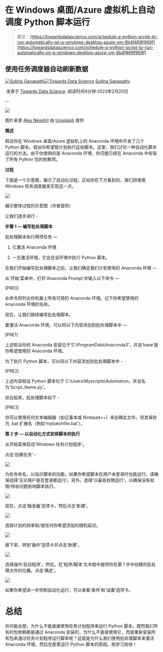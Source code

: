 # 在 Windows 桌面/Azure 虚拟机上自动调度 Python 脚本运行

> 原文：[https://towardsdatascience.com/schedule-a-python-script-to-run-automatically-on-a-windows-desktop-azure-vm-8b4f469f969f](https://towardsdatascience.com/schedule-a-python-script-to-run-automatically-on-a-windows-desktop-azure-vm-8b4f469f969f)

## 使用任务调度器自动刷新数据

[](https://mg-subha.medium.com/?source=post_page-----8b4f469f969f--------------------------------)[![Subha Ganapathi](../Images/d346759d5990b79aae7ef2c3a5ab7cf3.png)](https://mg-subha.medium.com/?source=post_page-----8b4f469f969f--------------------------------)[](https://towardsdatascience.com/?source=post_page-----8b4f469f969f--------------------------------)[![Towards Data Science](../Images/a6ff2676ffcc0c7aad8aaf1d79379785.png)](https://towardsdatascience.com/?source=post_page-----8b4f469f969f--------------------------------) [Subha Ganapathi](https://mg-subha.medium.com/?source=post_page-----8b4f469f969f--------------------------------)

·发表于 [Towards Data Science](https://towardsdatascience.com/?source=post_page-----8b4f469f969f--------------------------------) ·阅读时间4分钟·2023年2月20日

--

![](../Images/7c335d2a83cccaedcd33c874a8944c62.png)

图片来源 [Ales Nesetril](https://unsplash.com/de/@alesnesetril?utm_source=unsplash&utm_medium=referral&utm_content=creditCopyText) 由 [Unsplash](https://unsplash.com/s/photos/tech?utm_source=unsplash&utm_medium=referral&utm_content=creditCopyText) 提供

**概述**

假设你在 Windows 桌面/Azure 虚拟机上的 Anaconda 环境中开发了几个 Python 脚本。假设你希望按计划执行这些脚本。这里，我们讨论一种自动化脚本运行的方法。由于你使用的是 Anaconda 环境，你可能已经在 Anaconda 中安装了所有 Python 包的依赖项。

**过程**

下面是一个示意图，展示了自动化过程。正如你在下方看到的，我们将使用 Windows 任务调度器来实现这一点。

![](../Images/b9c9d3bf9cce5708ce55404e304880ae.png)

展示整体过程的示意图（作者提供）

让我们逐步进行 -

**步骤 1 — 编写批处理脚本**

批处理脚本执行两项任务 —

1.  它激活 Anaconda 环境

1.  一旦激活环境，它会在该环境中执行 Python 脚本。

在我们开始编写批处理脚本之前，让我们确定我们计划使用的 Anaconda 环境 —

从‘开始’菜单中，打开‘Anaconda Prompt’并输入以下命令 —

[PRE0]

此命令将列出你机器上所有可用的 Anaconda 环境。记下你希望使用的 Anaconda 环境的名称。

现在，让我们继续编写批处理脚本。

要激活 Anaconda 环境，可以将以下内容添加到批处理脚本中 —

[PRE1]

上述假设你的 Anaconda 安装位于‘C:\ProgramData\Anaconda3’，并且‘base’是你希望使用的 Anaconda 环境。

为了执行 Python 脚本，可以将以下内容添加到批处理脚本中 -

[PRE2]

上述内容假设 Python 脚本位于 C:\Users\Myscripts\Automation，并且名为‘Script_Name.py’。

综合起来，批处理脚本如下 -

[PRE3]

你可以使用任何文本编辑器（如记事本或 Notepad++）来创建此文件。将其保存为 .bat 扩展名（例如‘mybatchfile.bat’）。

**第 2 步 — 以自动化方式安排脚本的执行**

从开始菜单启动‘Windows 任务计划程序’。

点击‘创建任务’ -

![](../Images/4ab88c0f94933fdcb240fd6fb222c622.png)

为任务命名，以指示脚本的功能。如果你希望脚本在用户未登录时也能运行，请确保选择‘无论用户是否登录都运行’。另外，选择‘以最高权限运行’，以确保没有权限/特权问题影响脚本执行。

![](../Images/9adfa355ee69b507fbd0c452a963a6c9.png)

现在，点击‘触发器’选项卡，然后点击‘新建’。

![](../Images/9fcaea9e66c786445d4bc2912112a0f8.png)

选择计划的频率和/或任何你希望添加的随机延迟。

![](../Images/8862cc5c5e9d993bd2a846dec3e29f59.png)

接下来，转到‘操作’选项卡并点击‘新建’。

![](../Images/f725e88c7b3758dd9943c9b174c97e5a.png)

选择操作‘启动程序’。然后，在‘程序/脚本’文本框中提供你在第 1 步中创建的批处理文件的位置。点击‘确定’。

![](../Images/8f688f2978dcc1c6b475c76da13b4c86.png)

如果你希望进一步控制自动化运行，可以查看‘条件’和‘设置’选项卡。

# 总结

你可能会想，为什么不能直接使用任务计划程序来运行 Python 脚本。既然我们所有的包依赖都是通过 Anaconda 安装的，为什么不直接使用它，而是重新安装所有包来通过任务计划程序运行脚本呢？这就是为什么我们使用批处理脚本来激活 Anaconda 环境，然后在那里运行 Python 脚本的原因。祝学习愉快！
